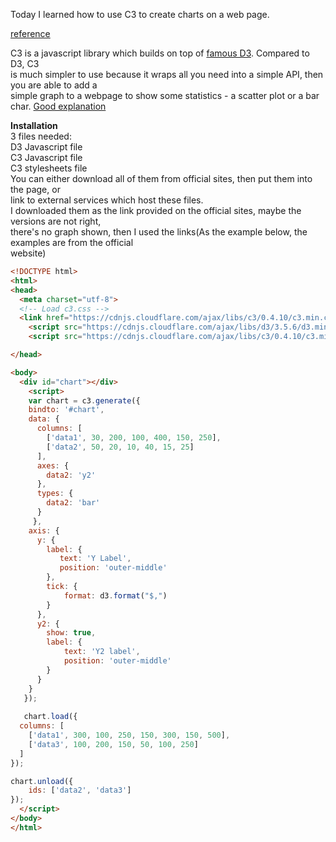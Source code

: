 Today I learned how to use C3 to create charts on a web page.

[reference](http://c3js.org/)  

C3 is a javascript library which builds on top of [famous D3](https://d3js.org/). Compared to D3, C3  
is much simpler to use because it wraps all you need into a simple API, then you are able to add a   
simple graph to a webpage to show some statistics - a scatter plot or a bar char.
[Good explanation](http://jocellyn.cz/2014/07/25/simple-charts-with-c3.html)  

**Installation**  
3 files needed:  
D3 Javascript file  
C3 Javascript file  
C3 stylesheets file  
You can either download all of them from official sites, then put them into the page, or  
link to external services which host these files.  
I downloaded them as the link provided on the official sites, maybe the versions are not right,  
there's no graph shown, then I used the links(As the example below, the examples are from the official  
website)    
```html
<!DOCTYPE html>
<html>
<head>
  <meta charset="utf-8">
  <!-- Load c3.css -->
  <link href="https://cdnjs.cloudflare.com/ajax/libs/c3/0.4.10/c3.min.css" rel="stylesheet" />
    <script src="https://cdnjs.cloudflare.com/ajax/libs/d3/3.5.6/d3.min.js"></script>
    <script src="https://cdnjs.cloudflare.com/ajax/libs/c3/0.4.10/c3.min.js"></script>

</head>

<body>
  <div id="chart"></div>
    <script>
    var chart = c3.generate({
    bindto: '#chart',
    data: {
      columns: [
        ['data1', 30, 200, 100, 400, 150, 250],
        ['data2', 50, 20, 10, 40, 15, 25]
      ],
	  axes: {
		data2: 'y2'
	  },
	  types: {
		data2: 'bar'
	  }
     },
	axis: {
	  y: {
		label: {
		   text: 'Y Label',
		   position: 'outer-middle'
		},
		tick: {
			format: d3.format("$,")
		}
	  },
	  y2: {
		show: true,
		label: {
			text: 'Y2 label',
			position: 'outer-middle'
		}
	  }
	}  
   });
   
   chart.load({
  columns: [
    ['data1', 300, 100, 250, 150, 300, 150, 500],
    ['data3', 100, 200, 150, 50, 100, 250]
  ]
});

chart.unload({
    ids: ['data2', 'data3']
});
  </script>
</body>
</html>
```
